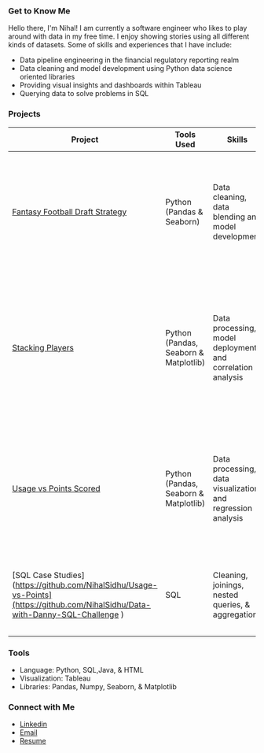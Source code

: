 ### Get to Know Me

Hello there, I'm Nihal! I am currently a software engineer who likes to play around with data in my free time. I enjoy showing stories using all different kinds of datasets. Some of skills and experiences that I have include:

- Data pipeline engineering in the financial regulatory reporting realm
- Data cleaning and model development using Python data science oriented libraries
- Providing visual insights and dashboards within Tableau
- Querying data to solve problems in SQL


### Projects
| Project | Tools Used | Skills | Project Description | 
|---|---|---|---|
|[Fantasy Football Draft Strategy](https://github.com/NihalSidhu/Value-Over-Replacement-FF-Strategy)|Python (Pandas & Seaborn)|Data cleaning, data blending and model development| Created a fantasy football draft rankings based on a player's value in comparison to their positional NFL counterpart |
|[Stacking Players](https://github.com/NihalSidhu/Stacking-Players)|Python (Pandas, Seaborn & Matplotlib)|Data processing, model deployment and correlation analysis| Designed an optimal starting lineup strategy in fantasy football based on positional relationships and underlying player performance data|
|[Usage vs Points Scored](https://github.com/NihalSidhu/Usage-vs-Points)|Python (Pandas, Seaborn & Matplotlib)|Data processing, data visualization and regression analysis| Found how player usage is linked to player production and how usage can be leveraged to make future fantasy football decisions|
|[SQL Case Studies](https://github.com/NihalSidhu/Usage-vs-Points](https://github.com/NihalSidhu/Data-with-Danny-SQL-Challenge ) |SQL|Cleaning, joinings, nested queries, & aggregations| Solutions to various SQL case study challenges to showcase my proficiency in SQL|


### Tools 

- Language: Python, SQL,Java, & HTML
- Visualization: Tableau
- Libraries: Pandas, Numpy, Seaborn, & Matplotlib

### Connect with Me

- [Linkedin](https://www.linkedin.com/in/nihal-sidhu/)
- [Email](nihalsidhu1@gmail.com)
- [Resume]()

<!--
**NihalSidhu/NihalSidhu** is a ✨ _special_ ✨ repository because its `README.md` (this file) appears on your GitHub profile.

Here are some ideas to get you started:

- 🔭 I’m currently working on ...
- 🌱 I’m currently learning ...
- 👯 I’m looking to collaborate on ...
- 🤔 I’m looking for help with ...
- 💬 Ask me about ...
- 📫 How to reach me: ...
- 😄 Pronouns: ...
- ⚡ Fun fact: ...
-->
